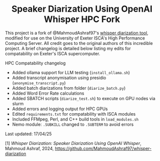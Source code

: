 <h1 align="center">Speaker Diarization Using OpenAI Whisper HPC Fork</h1>

This project is a fork of @MahmoudAshraf97's [whisper diarization tool](https://github.com/MahmoudAshraf97/whisper-diarization), modified for use on the University of Exeter ISCA's High Performance Computing Server. All credit goes to the original authors of this incredible project. A brief changelog is detailed below listing my edits for compatability on Exeter's ISCA supercomputer.  

HPC Compatability changelog  
- Added ollama support for LLM testing (```install_ollama.sh```)
- Added transcript anonymisation using presidio (```anonymise_transcript.py```)
- Added batch diarizations from folder (```diarize_batch.py```)
- Added Word Error Rate calculations   
- Added SBATCH scripts (```diarize_test.sh```) to execute on GPU nodes via slurm
- Added errors and logging output for HPC GPUs
- Edited ```requirements.txt``` for compatability with ISCA modules
- Included FFMpeg, Perl, and C++ build tools in ```load_modules.sh``` 
- Nemo module: ```.SUBKILL``` changed to ```.SUBTERM``` to avoid errors
    
Last updated: 17/04/25

[1] _Whisper Diarization: Speaker Diarization Using OpenAI Whisper_, Mahmoud Ashraf, 2024, https://github.com/MahmoudAshraf97/whisper-diarization

